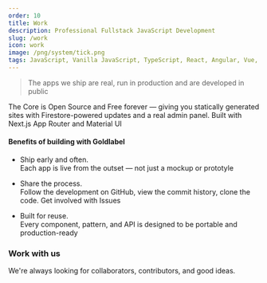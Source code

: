 ```yaml
---
order: 10
title: Work
description: Professional Fullstack JavaScript Development
slug: /work
icon: work
image: /png/system/tick.png
tags: JavaScript, Vanilla JavaScript, TypeScript, React, Angular, Vue, etc, Material UI, Flash, Server Side JavaScript, Node, Gatsby, NextJS, Headless CMS
---
```


> The apps we ship are real, run in production and are developed in public

The Core is Open Source and Free forever — giving you statically generated sites with Firestore-powered updates and a real admin panel. Built with Next.js App Router and Material UI

#### Benefits of building with Goldlabel

- Ship early and often.  
  Each app is live from the outset — not just a mockup or prototyle

- Share the process.  
  Follow the development on GitHub, view the commit history, clone the code. Get involved with Issues

- Built for reuse.  
  Every component, pattern, and API is designed to be portable and production-ready

### Work with us

We're always looking for collaborators, contributors, and good ideas.
